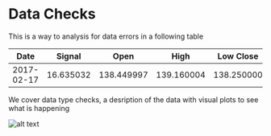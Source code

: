 # Data Checks

This is a way to analysis for data errors in a following table

|Date	      | Signal	  | Open	      | High	      | Low	Close	  | Adj Close   | 
| --------- |:---------:|:---------:  |:---------:  |:---------:  |:---------:  |
|2017-02-17	| 16.635032	| 138.449997	| 139.160004	| 138.250000	| 139.110001	| 132.366592| 

We cover data type checks, a desription of the data with visual plots to see what is happening

![alt text](https://github.com/ah0101/vigilant-octo-eureka1/blob/main/download%20(1).png "Close Vs Adj Close")
